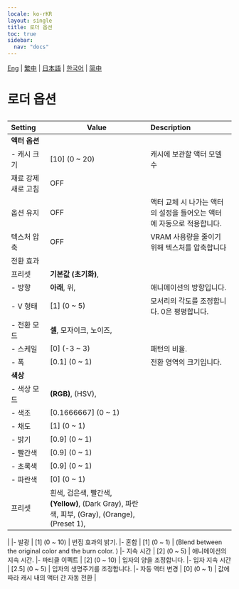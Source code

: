 ```yaml
---
locale: ko-rKR
layout: single
title: 로더 옵션
toc: true
sidebar:
  nav: "docs"
---
```

[Eng](/dancexr/menu/2025.4/actors/loader_options) | [繁中](/tw/dancexr/menu/2025.4/actors/loader_options) | [日本語](/jp/dancexr/menu/2025.4/actors/loader_options) | [한국어](/kr/dancexr/menu/2025.4/actors/loader_options) | [简中](/zh/dancexr/menu/2025.4/actors/loader_options)

# 로더 옵션

## 

| Setting | Value | Description |
| :--- | --- | :--- |
|**액터 옵션** | | 
|- 캐시 크기 | [10] (0 ~ 20) | 캐시에 보관할 액터 모델 수
| 재료 강제 새로 고침 | OFF | 
| 옵션 유지 | OFF | 액터 교체 시 나가는 액터의 설정을 들어오는 액터에 자동으로 적용합니다.
| 텍스처 압축 | OFF | VRAM 사용량을 줄이기 위해 텍스처를 압축합니다
| 전환 효과 || 
| 프리셋 | **기본값 (초기화)**,  |  |
|- 방향 | **아래**, 위,  | 애니메이션의 방향입니다.
|- V 형태 | [1] (0 ~ 5) | 모서리의 각도를 조정합니다. 0은 평평합니다.
|- 전환 모드 | **셀**, 모자이크, 노이즈,  | 
|- 스케일 | [0] (-3 ~ 3) | 패턴의 비율.
|- 폭 | [0.1] (0 ~ 1) | 전환 영역의 크기입니다.
|**색상** | | 
|- 색상 모드 | **(RGB)**, (HSV),  | 
|- 색조 | [0.1666667] (0 ~ 1) | 
|- 채도 | [1] (0 ~ 1) | 
|- 밝기 | [0.9] (0 ~ 1) | 
|- 빨간색 | [0.9] (0 ~ 1) | 
|- 초록색 | [0.9] (0 ~ 1) | 
|- 파란색 | [0] (0 ~ 1) | 
| 프리셋 | 흰색, 검은색, 빨간색, **(Yellow)**, (Dark Gray), 파란색, 피부, (Gray), (Orange), (Preset 1),  |  |
|
|- 발광 | [1] (0 ~ 10) | 번짐 효과의 밝기.
|- 혼합 | [1] (0 ~ 1) | (Blend between the original color and the burn color. )
|- 지속 시간 | [2] (0 ~ 5) | 애니메이션의 지속 시간.
|- 파티클 이펙트 | [2] (0 ~ 10) | 입자의 양을 조정합니다.
|- 입자 지속 시간 | [2.5] (0 ~ 5) | 입자의 생명주기를 조정합니다.
|- 자동 액터 변경 | [0] (0 ~ 1) | 값에 따라 캐시 내의 액터 간 자동 전환
|
